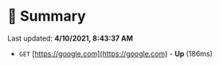 # 📖 Summary
Last updated: **4/10/2021, 8:43:37 AM**

- `GET` [https://google.com](https://google.com) - **Up** (186ms)
